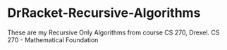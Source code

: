 # DrRacket-Recursive-Algorithms
These are my Recursive Only Algorithms from course CS 270, Drexel.
CS 270 - Mathematical Foundation 
